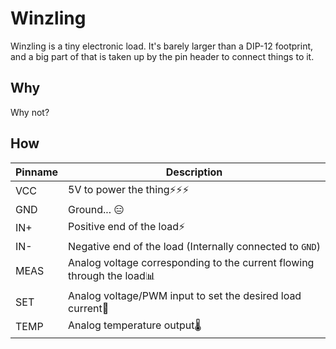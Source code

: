 # Winzling
Winzling is a tiny electronic load. It's barely larger than a DIP-12 footprint, and a big part of that is taken up by the pin header to connect things to it.

## Why
Why not?

## How
Pinname | Description
--------|------------
VCC|5V to power the thing⚡⚡⚡
GND|Ground... 😑
IN+|Positive end of the load⚡
IN-|Negative end of the load (Internally connected to ```GND```)
MEAS|Analog voltage corresponding to the current flowing through the load📊
SET|Analog voltage/PWM input to set the desired load current📏
TEMP|Analog temperature output🌡️